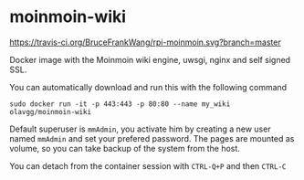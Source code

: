 moinmoin-wiki
=============

https://travis-ci.org/BruceFrankWang/rpi-moinmoin.svg?branch=master

Docker image with the Moinmoin wiki engine, uwsgi, nginx and self signed SSL.

You can automatically download and run this with the following command
    
    sudo docker run -it -p 443:443 -p 80:80 --name my_wiki olavgg/moinmoin-wiki
    
Default superuser is `mmAdmin`, you activate him by creating a new user named `mmAdmin` and set your prefered password.
The pages are mounted as volume, so you can take backup of the system from the host.

You can detach from the container session with `CTRL-Q+P` and then `CTRL-C`

